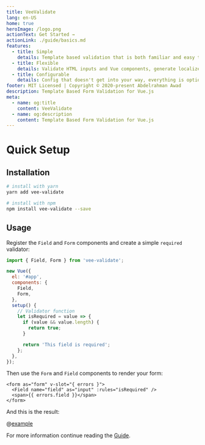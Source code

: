 ```yaml
---
title: VeeValidate
lang: en-US
home: true
heroImage: /logo.png
actionText: Get Started →
actionLink: ./guide/basics.md
features:
  - title: Simple
    details: Template based validation that is both familiar and easy to setup.
  - title: Flexible
    details: Validate HTML inputs and Vue components, generate localized errors, Extendable, It does it all.
  - title: Configurable
    details: Config that doesn't get into your way, everything is optional.
footer: MIT Licensed | Copyright © 2020-present Abdelrahman Awad
description: Template Based Form Validation for Vue.js
meta:
  - name: og:title
    content: VeeValidate
  - name: og:description
    content: Template Based Form Validation for Vue.js
---
```


# Quick Setup

## Installation

```bash
# install with yarn
yarn add vee-validate

# install with npm
npm install vee-validate --save
```

## Usage

Register the `Field` and `Form` components and create a simple `required` validator:

```js
import { Field, Form } from 'vee-validate';

new Vue({
  el: '#app',
  components: {
    Field,
    Form,
  },
  setup() {
    // Validator function
    let isRequired = value => {
      if (value && value.length) {
        return true;
      }

      return 'This field is required';
    };
  },
});
```

Then use the `Form` and `Field` components to render your form:

```html{1,4}
<form as="form" v-slot="{ errors }">
  <Field name="field" as="input" :rules="isRequired" />
  <span>{{ errors.field }}</span>
</form>
```

And this is the result:

@[example](intro)

For more information continue reading the [Guide](./guide).
